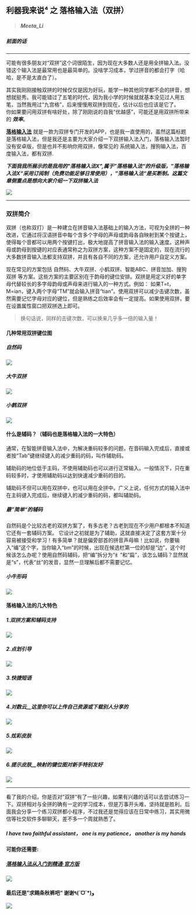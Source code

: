 ## 利器我来说⁴ 之 落格输入法（双拼）

>#####   Meeta_Li

##### 前面的话
***
   可能有很多朋友对“双拼”这个词很陌生，因为现在大多数人还是用全拼输入法。没错这个输入法是最常用也是最简单的。没啥学习成本，学过拼音的都会打字（哈哈，是不是太直白了）。

   其实我刚刚接触双拼的时候仅仅是因为好玩，能学一种其他同学都不会的拼音，想想就挺秀。我可能错过了五笔的时代，因为我小学的时候就就基本没见过人用五笔，当然我用过“九宫格”，后来慢慢用双拼到现在，估计以后也应该是它了。
​    
   你如果要问用双拼有啥好处，除了刚刚说的自我“优越感”，可能还是用双拼所带来的 ***效率***。

**[落格输入法](https://itunes.apple.com/cn/app/%E8%90%BD%E6%A0%BC%E8%BE%93%E5%85%A5%E6%B3%95-x/id1373102819?mt=8)**  就是一款为双拼专门开发的APP，也是我一直使用的，虽然这篇标题是落格输入法，但是我还是主要为大家介绍一下双拼输入法入门，落格输入法暂时没有安卓版，但是也并不影响你用双拼，像常见的 系统输入法，搜狗输入法，百度输入法，都有双拼.

***下面我我所展示的是我用的"落格输入法X",属于”落格输入法“的升级版，”落格输入法X“采用订阅制（免费功能足够日常使用），”落格输入法“是买断制。这篇文章侧重点是想向大家介绍一下双拼输入法***

![](https://ws1.sinaimg.cn/large/0076dY5Wgy1fycby1x2j5g306e0dwqq7.gif)

* * *

### 双拼简介


   双拼（也称双打）是一种建立在拼音输入法基础上的输入方法，可视为全拼的一种改进，它通过将汉语拼音中每个含多个字母的声母或韵母各自映射到某个按键上，使得每个音都可以用两个按键打出，极大地提高了拼音输入法的输入速度。这种声母或韵母到按键的对应表通常称之为双拼方案，这种方案不是固定的，现在流行的大多数拼音输入法都支持双拼，并且有各自不同的方案，还允许用户自定义方案。

   现在常见的方案包括 自然码、大牛双拼、小鹤双拼、智能ABC、拼音加加、搜狗双拼 等方案。这些方案的主要区别在于韵母的键位安排。双拼是用定义好的单字母代替较长的多字母韵母或声母来进行输入的一种方式。例如： 如果T=t，M=ian，键入两个字母“TM”就会输入拼音“tian”。使用双拼可以减少击键次数，虽然需要记忆字母对应的键位，但是熟练之后效率会有一定提高。如果使用双拼，要在设置属性窗口把双拼选上即可。



>
>   换句话说，同样的击键次数，可以换来几乎多一倍的输入量！



#### 几种常用双拼键位图

##### *自然码*

![](https://ws1.sinaimg.cn/large/0076dY5Wgy1fycb6gzg3bj30os07kdh5.jpg)


##### *大牛双拼*
![](https://ws1.sinaimg.cn/large/0076dY5Wgy1fycb7w1pwcj30kp0bljux.jpg)


##### *小鹤双拼*
![](https://ws1.sinaimg.cn/large/0076dY5Wgy1fycb582l56j30os07kgmw.jpg)





#### 什么是辅码？（辅码也是落格输入法的一大特色）


  通常，在智能拼音输入法中，为解决重码较多的问题，在音码输入完成后，直接或者按“Tab”键继续键入的减少重码的码，叫作辅助码。

  辅助码的地位低于主码，不使用辅助码也可以进行正常输入。一般情况下，只在重码较多时，才使用辅助码以达到快速减少重码的目的。

  辅助码不但可以用在双拼中，也可以用在全拼中。广义上说，任何方式的输入法中在主码键入完成后，继续键入的减少重码的码，都叫辅助码。


##### 最”简单“的辅码

  自然码是个比较古老的双拼方案了，有多古老？古老到现在不少用户都根本不知道它还有一套辅码方案。 它设计之初就是为了辅助，这就直接决定了这套方案十分容易被接受和学习！有多简单？就是偏旁部首的拼音声母嘛！比如说，你要输入“编”这个字，当你输入“bm”的时候，出现在候选栏第一位的却是“边”，这个时候该怎么办呢？使用自然码辅码，把“编”拆分为“纟”和“扁”，该怎么辅码？显然就是“s”，代表“丝”的发音，显然一旦理解后都不需要记忆。

  

##### 小牛形码

![](https://ws1.sinaimg.cn/large/0076dY5Wgy1fycbwdmqqzj30oo0wmdn6.jpg)



#### 落格输入法的几大特色

##### 1.**双拼方案和辅码支持**
![](https://ws1.sinaimg.cn/large/0076dY5Wgy1fycc4ahqqsj31qi1vodp9.jpg)


##### 2.**点划引导**
![](https://ws1.sinaimg.cn/large/0076dY5Wgy1fycc7rc7tdj30v91vodjr.jpg)


##### 3.**快捷短语**
![](https://ws1.sinaimg.cn/large/0076dY5Wgy1fycc8f8weyj30v91von1q.jpg)

##### 4.*对数云*__这里你可以上传自己资源或下载别人分享的
![](https://ws1.sinaimg.cn/large/0076dY5Wgy1fyccb4ar2bj30v91voqc7.jpg)

##### 5.炫彩皮肤
![](https://ws1.sinaimg.cn/large/0076dY5Wgy1fycce1h8i8j30v91vo0xq.jpg)


##### 6.提示皮肤__映射的键位图对新手特别友好
![](https://ws1.sinaimg.cn/large/0076dY5Wgy1fyccws4ygnj30v91vo7a9.jpg)



* * *
看了我的介绍，你是否对”双拼“有了一些兴趣，如果有兴趣的话可以去尝试练习一下。双拼相对与全拼的确有一定的学习成本，但是万事开头难，坚持就是胜利。后面我会分享一个练习双拼都小程序，不过我还是觉得应该在日常中练习，其实用微信等社交软件多聊聊天，差不多一个周就熟悉了。

##### I have two faithful assistant， one is my patience， another is my hands


#### 可能你还需要:

##### [落格输入法从入门到精通·官方版](https://docs.logcg.com/)


![](https://ws1.sinaimg.cn/large/0076dY5Wgy1fycdhz4tnsj30ji0lmae1.jpg)



#### 最后还是”求赐条秋裤吧“ 谢谢٩(ˊᗜˋ*)و
![](https://ws1.sinaimg.cn/large/0076dY5Wgy1fyatrubqidj30fs0no0uq.jpg)
